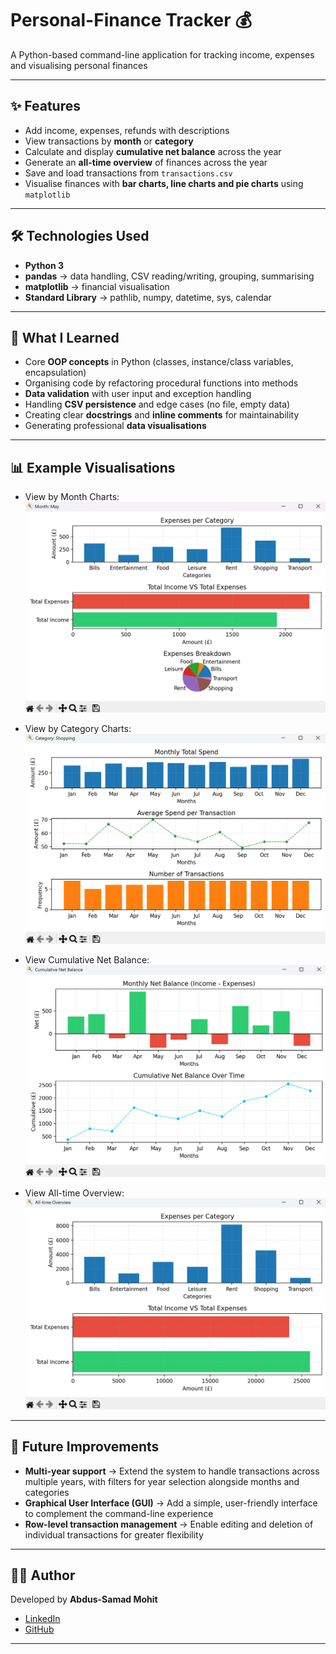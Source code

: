 # Personal-Finance Tracker 💰

A Python-based command-line application for tracking income, expenses and visualising personal finances

---

## ✨ Features

- Add income, expenses, refunds with descriptions
- View transactions by **month** or **category**
- Calculate and display **cumulative net balance** across the year
- Generate an **all-time overview** of finances across the year
- Save and load transactions from `transactions.csv`
- Visualise finances with **bar charts, line charts and pie charts** using `matplotlib`

---

## 🛠️ Technologies Used

- **Python 3**
- **pandas** → data handling, CSV reading/writing, grouping, summarising
- **matplotlib** → financial visualisation 
- **Standard Library** → pathlib, numpy, datetime, sys, calendar

---

## 📖 What I Learned

- Core **OOP concepts** in Python (classes, instance/class variables, encapsulation)
- Organising code by refactoring procedural functions into methods
- **Data validation** with user input and exception handling
- Handling **CSV persistence** and edge cases (no file, empty data)
- Creating clear **docstrings** and **inline comments** for maintainability
- Generating professional **data visualisations**

---

## 📊 Example Visualisations

- View by Month Charts:
![Month of May](screenshots/view_by_month_charts.png)

- View by Category Charts:
![Shopping Category](screenshots/view_by_category_charts.png)

- View Cumulative Net Balance:
![Cumulative Net Balance](screenshots/view_cumulative_net_balance_charts.png)

- View All-time Overview:
![All-time Overview](screenshots/view_all_time_overview_charts.png)

---

## 🔮 Future Improvements

- **Multi-year support** → Extend the system to handle transactions across multiple years, with filters for year selection alongside months and categories
- **Graphical User Interface (GUI)** → Add a simple, user-friendly interface to complement the command-line experience
- **Row-level transaction management** → Enable editing and deletion of individual transactions for greater flexibility

--- 

## 🧑‍💻 Author 

Developed by **Abdus-Samad Mohit**
- [LinkedIn](https://linkedin.com/in/samad-m)  
- [GitHub](https://github.com/Samad-M3)  

---